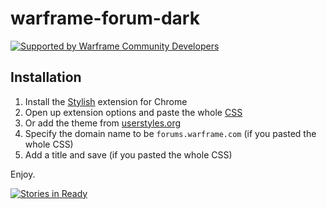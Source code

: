 # warframe-forum-dark

[![Supported by Warframe Community Developers](https://warframestat.us/wfcd.png)](https://github.com/WFCD "Supported by Warframe Community Developers")

## Installation

1. Install the [Stylish](https://chrome.google.com/webstore/detail/stylish/fjnbnpbmkenffdnngjfgmeleoegfcffe?hl=en) extension for Chrome
1. Open up extension options and paste the whole [CSS](https://raw.githubusercontent.com/aliasfalse/warframe-forum-dark/master/warframe-forum-dark.css)
1.    Or add the theme from [userstyles.org](https://userstyles.org/styles/127678/warframe-forums-dark-reskin)
1. Specify the domain name to be `forums.warframe.com` (if you pasted the whole CSS)
1. Add a title and save (if you pasted the whole CSS)

Enjoy.

[![Stories in Ready](https://badge.waffle.io/aliasfalse/warframe-forum-dark.png?label=ready&title=Ready)](https://waffle.io/aliasfalse/warframe-forum-dark)
